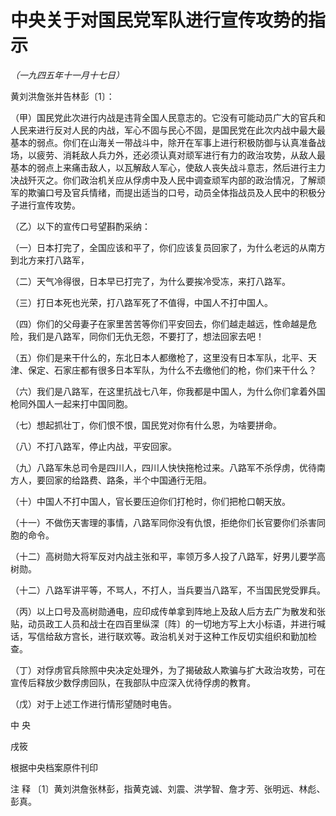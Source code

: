 # 中央关于对国民党军队进行宣传攻势的指示

*（一九四五年十一月十七日）*

黄刘洪詹张并告林彭〔1〕：

（甲）国民党此次进行内战是违背全国人民意志的。它没有可能动员广大的官兵和人民来进行反对人民的内战，军心不固与民心不固，是国民党在此次内战中最大最基本的弱点。你们在山海关一带战斗中，除开在军事上进行积极防御与认真准备战场，以疲劳、消耗敌人兵力外，还必须认真对顽军进行有力的政治攻势，从敌人最基本的弱点上来痛击敌人，以瓦解敌人军心，使敌人丧失战斗意志，然后进行主力决战歼灭之。你们政治机关应从俘虏中及人民中调查顽军内部的政治情况，了解顽军的欺骗口号及官兵情绪，而提出适当的口号，动员全体指战员及人民中的积极分子进行宣传攻势。

（乙）以下的宣传口号望斟酌采纳：

（一）日本打完了，全国应该和平了，你们应该复员回家了，为什么老远的从南方到北方来打八路军，

（二）天气冷得很，日本早已打完了，为什么要挨冷受冻，来打八路军。

（三）打日本死也光荣，打八路军死了不值得，中国人不打中国人。

（四）你们的父母妻子在家里苦苦等你们平安回去，你们越走越远，性命越是危险，我们是八路军，同你们无仇无怨，不要打了，想法回家去吧！

（五）你们是来干什么的，东北日本人都缴枪了，这里没有日本军队，北平、天津、保定、石家庄都有很多日本军队，为什么不去缴他们的枪，你们来干什么？

（六）我们是八路军，在这里抗战七八年，你我都是中国人，为什么你们拿着外国枪同外国人一起来打中国同胞。

（七）想起抓壮丁，你们恨不恨，国民党对你有什么恩，为啥要拼命。

（八）不打八路军，停止内战，平安回家。

（九）八路军朱总司令是四川人，四川人快快拖枪过来。八路军不杀俘虏，优待南方人，要回家的给路费、路条，半个中国通行无阻。

（十）中国人不打中国人，官长要压迫你们打枪时，你们把枪口朝天放。

（十一）不做伤天害理的事情，八路军同你没有仇恨，拒绝你们长官要你们杀害同胞的命令。

（十二）高树勋大将军反对内战主张和平，率领万多人投了八路军，好男儿要学高树勋。

（十二）八路军讲平等，不骂人，不打人，当兵要当八路军，不当国民党受罪兵。

（丙）以上口号及高树勋通电，应印成传单拿到阵地上及敌人后方去广为散发和张贴，动员政工人员和战士在四百里纵深〔阵〕的一切地方写上大小标语，并进行喊话，写信给敌方宫长，进行联欢等。政治机关对于这种工作反切实组织和勤加检查。

（丁）对俘虏官兵除照中央决定处理外，为了揭破敌人欺骗与扩大政治攻势，可在宣传后释放少数俘虏回队，在我部队中应深入优待俘虏的教育。

（戊）对于上述工作进行情形望随时电告。

中 央

戌筱

根据中央档案原件刊印

注 释 〔1〕黄刘洪詹张林彭，指黄克诚、刘震、洪学智、詹才芳、张明远、林彪、彭真。